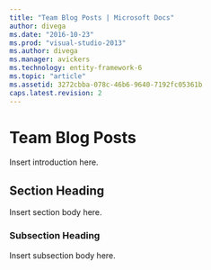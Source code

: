 ```yaml
---
title: "Team Blog Posts | Microsoft Docs"
author: divega
ms.date: "2016-10-23"
ms.prod: "visual-studio-2013"
ms.author: divega
ms.manager: avickers
ms.technology: entity-framework-6
ms.topic: "article"
ms.assetid: 3272cbba-078c-46b6-9640-7192fc05361b
caps.latest.revision: 2
---
```

# Team Blog Posts
Insert introduction here.  
  
## Section Heading  
 Insert section body here.  
  
### Subsection Heading  
 Insert subsection body here.